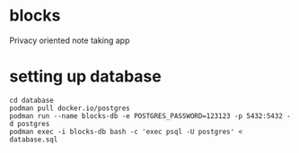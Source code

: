 # blocks
Privacy oriented note taking app

# setting up database

```
cd database
podman pull docker.io/postgres
podman run --name blocks-db -e POSTGRES_PASSWORD=123123 -p 5432:5432 -d postgres
podman exec -i blocks-db bash -c 'exec psql -U postgres' < database.sql
```